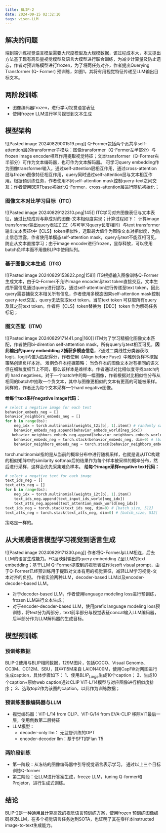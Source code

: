 ```yaml
---
title: BLIP-2
date: 2024-09-15 02:32:10
tags: vison-LLM
---
```

## 解决的问题
端到端训练视觉语言模型需要大尺度模型及大规模数据，该过程成本大，本文提出方法基于现有高质量视觉模型及语言大模型进行联合训练，为减少计算量及防止遗忘，作者对预训练模型进行frozen，为了将两任务对齐，作者提出Querying Transformer (Q- Former) 预训练，如图1，其将有用视觉特征传递至LLM输出目标文本。
## 两阶段训练
- 图像编码器frozen，进行学习视觉语言表征
- 使用frozen LLM进行学习视觉到文本生成
## 模型架构
![[Pasted image 20240829001519.png]]
Q-Former包括两个贡共享self-attention层的transformer子模块：图像transformer（Q-Former左半部分）与frozen image encoder相互作用提取视觉特征；文本transformer（Q-Former右半部分）可作为文本编码器，也可作为文本解码器。
可学习query embedding作为图像transformer输入，通过self-attention层相互作用，通过cross-attention层与frozen图像特征相互作用，query同时通过self-attention层与文本相互作用。根据预训练任务，作者使用不同self-attention mask控制query-text之间交互；作者使用BERTbase初始化Q-Former，cross-attention层进行随机初始化；
### 图像文本对比学习目标（ITC）
![[Pasted image 20240829122310.png|145]]
ITC学习对齐图像表征与文本表征，通过比较成对与非成对的图像-文本相似度实现；计算过程如下：
计算image transformer输出query表征Z ZZ（与可学习query长度相同）与text transformer输出文本表征t中【CLS】token相似性，选取最大值作为图像文本对相似度，为防止信息泄露，作者使用单模态self-attention mask，query与text不能互相可见，防止从文本直接学习；由于image encoder进行frozen，显存释放，可以使用batch负样本而不用像BLIP中使用队列。
### 基于图像文本生成（ITG）
![[Pasted image 20240829153822.png|158]]
ITG根据输入图像训练Q-Former生成文本，由于Q-Former不允许image encoder与text token直接交互，文本生成所需信息通过query进行提取，通过self-attention进行传递至text token，因此query需要捕获文本相关所有信息，作者使用多模态因果self-attention mask控制query-text交互，query无法获取text token，当前text token 可获取所有query及其之前text token。作者将【CLS】token替换为【DEC】token 作为解码任务标记；
### 图文匹配（ITM）
![[Pasted image 20240829171441.png|160]]
ITM为了学习精细化图像文本匹配，作者使用bi-dirention self-atttention mask，所有query与text相互可见，**因此输出的query embedding Z捕获多模态信息**，Z通过二类线性分类器获取logit，logit均值为匹配得分，作者使用《Align before Fuse》中难例负样本挖掘策略创建负样本对。
难例负样本挖掘策略：
当负样本的图像文本对有相同的语义但在细粒度细节上不同，那么该样本是难样本。作者通过对比相似度寻找batch内的 hard negatives。对于一个batch中的每一幅图像，作者根据对比相似性分布从相同的batch中抽取一个负文本，其中与图像更相似的文本有更高的可能被采样。同样的，作者还为每个文本采样一个hard negative图像。

**给每个text采样negative image代码：**
```python
# select a negative image for each text
behavior_embeds_neg = []
behavior_neighbors_embeds_neg = []
for b in range(bs):
    neg_idx = torch.multinomial(weights_t2i[b], 1).item() # randomly sample as negative samples
	behavior_embeds_neg.append(behavior_embeds_world[neg_idx])
   behavior_neighbors_embeds_neg.append(behavior_neighbors_embeds_world[neg_idx])
	behavior_embeds_neg = torch.stack(behavior_embeds_neg, dim=0) # [batch_size, 1, 768]
	behavior_neighbors_embeds_neg = torch.stack(behavior_neighbors_embeds_neg, dim=0)
```
torch.multinomial指的是从当前的概率分布中进行随机采样，也就是说从ITC构建的相似矩阵中的similarity softmax后的结果作为每个样本被采样的概率分布，然后进行采样，这样会优先采集难负样本。
**给每个image采样negative text代码：**
```python
# select a negative text for each image
text_ids_neg = []
text_atts_neg = []
for b in range(bs):
	neg_idx = torch.multinomial(weights_i2t[b], 1).item()
	text_ids_neg.append(text_input_ids_world[neg_idx])
	text_atts_neg.append(text_attention_mask_world[neg_idx])
text_ids_neg = torch.stack(text_ids_neg, dim=0) # [batch_size, 512]
text_atts_neg = torch.stack(text_atts_neg, dim=0) # [batch_size, 512]
```
策略是一样的。
## 从大规模语言模型学习视觉到语言生成
![[Pasted image 20240829171330.png]]
作者将Q-Former与LLM相连，后去LLM的语言生成能力。FC层映射输出的query embedding Z至LLM的text embedding；基于LLM Q-Former提取到的视觉表征作为soft visual prompt，由于Q-Former已经预训练用于提取对文本有用的视觉表征，减轻LLM学习视觉-文本对齐的负担。
作者实验两种LLM，decoder-based LLM以及encoder-decoder-based LLM。
- 对于decoder-based LLM，作者使用language modeling loss进行预训练，frozen LLM进行文本生成；
- 对于encoder-decoder-based LLM，使用prefix language modeling loss预训练，将text分为两部分，text前半部分与视觉表征concat输入LLM编码器，后半部分作为LLM解码器的生成目标。
## 模型预训练
### 预训练数据
BLIP-2使用与BLIP相同数据，129M图片，包括COCO、Visual Genome、CC3M、CC12M、SBU，其中115M来自 LAION400M，使用CapFilt对网图进行生成caption，具体步骤如下：
1、使用$BLIP_{Large}$生成10个caption；
2、生成10个caption+原始web caption通过CLIP ViT-L/14模型与对应图像进行相似度排序；
3、选取top2作为该图的caption，以此作为训练数据；
### 预训练图像编码器与LLM
- 视觉编码器：ViT-L/14 from CLIP、ViT-G/14 from EVA-CLIP  移除ViT最后一层，使用倒数第二层特征
- LLM模型：
	- decoder-only llm： 无监督训练的OPT
	- encoder-decoder llm：基于SFT的Flan T5
### 两阶段训练
- 第一阶段：从冻结的图像编码器中引导视觉语言表示学习。 通过以上三个目标训练Q-former
- 第二阶段：让LLM进行答案生成，freeze LLM，tuning Q-former和Projetor，进行生成式训练。
## 结论
BLIP-2是一种通用且计算高效的视觉语言预训练方案，使用frozen 预训练图像编码器及LLM，在多个视觉语言任务达到SOTA，也证明了其在零样本instructed image-to-text生成能力。
